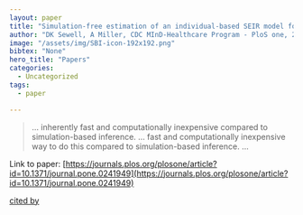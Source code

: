 ```yaml
---
layout: paper
title: "Simulation-free estimation of an individual-based SEIR model for evaluating nonpharmaceutical interventions with an application to COVID-19 in the District of …"
author: "DK Sewell, A Miller, CDC MInD-Healthcare Program - PloS one, 2020 - journals.plos.org"
image: "/assets/img/SBI-icon-192x192.png"
bibtex: "None"
hero_title: "Papers"
categories:
  - Uncategorized
tags:
  - paper

---
```

>… inherently fast and computationally inexpensive compared to simulation-based inference. … fast and computationally inexpensive way to do this compared to simulation-based inference. …

Link to paper: [https://journals.plos.org/plosone/article?id=10.1371/journal.pone.0241949](https://journals.plos.org/plosone/article?id=10.1371/journal.pone.0241949)

[cited by](https://scholar.google.com/scholar?cites=17413457653456404269&as_sdt=2005&sciodt=0,5&hl=en&num=20)
